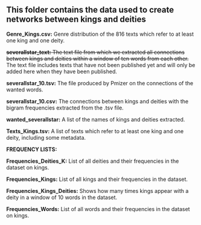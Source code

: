 ## This folder contains the data used to create networks between kings and deities

<b>Genre_Kings.csv:</b> Genre distribution of the 816 texts which refer to at least one king and one deity.

~~<b>severalIstar_text:</b> The text file from which we extracted all connections between kings and deities within a window of ten words from each other.~~ The text file includes texts that have not been published yet and will only be added here when they have been published.

<b>severalIstar_10.tsv:</b> The file produced by Pmizer on the connections of the wanted words.

<b>severalIstar_10.csv:</b> The connections between kings and deities with the bigram frequencies extracted from the .tsv file.

<b>wanted_severalIstar:</b> A list of the names of kings and deities extracted. 

<b>Texts_Kings.tsv:</b> A list of texts which refer to at least one king and one deity, including some metadata.

<b>FREQUENCY LISTS:</b>

<b>Frequencies_Deities_K:</b> List of all deities and their frequencies in the dataset on kings.

<b>Frequencies_Kings:</b> List of all kings and their frequencies in the dataset.

<b>Frequencies_Kings_Deities:</b> Shows how many times kings appear with a deity in a window of 10 words in the dataset.

<b>Frequencies_Words:</b> List of all words and their frequencies in the dataset on kings.

